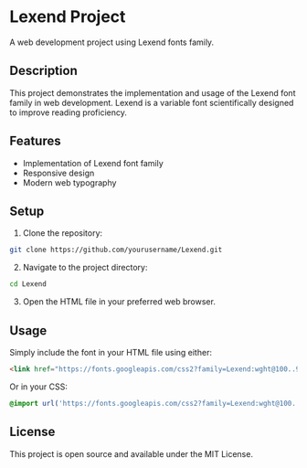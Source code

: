 # Lexend Project

A web development project using Lexend fonts family.

## Description

This project demonstrates the implementation and usage of the Lexend font family in web development. Lexend is a variable font scientifically designed to improve reading proficiency.

## Features

- Implementation of Lexend font family
- Responsive design
- Modern web typography

## Setup

1. Clone the repository:
```bash
git clone https://github.com/yourusername/Lexend.git
```

2. Navigate to the project directory:
```bash
cd Lexend
```

3. Open the HTML file in your preferred web browser.

## Usage

Simply include the font in your HTML file using either:

```html
<link href="https://fonts.googleapis.com/css2?family=Lexend:wght@100..900&display=swap" rel="stylesheet">
```

Or in your CSS:

```css
@import url('https://fonts.googleapis.com/css2?family=Lexend:wght@100..900&display=swap');
```

## License

This project is open source and available under the MIT License.
